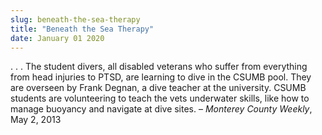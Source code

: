 ```yaml
---
slug: beneath-the-sea-therapy
title: "Beneath the Sea Therapy"
date: January 01 2020
---
```


 
<p>
  . . . The student divers, all disabled veterans who suffer from everything
  from head injuries to PTSD, are learning to dive in the CSUMB pool. They are
  overseen by Frank Degnan, a dive teacher at the university. CSUMB students are
  volunteering to teach the vets underwater skills, like how to manage buoyancy
  and navigate at dive sites. – <em>Monterey County Weekly</em>, May 2, 2013
</p>
 
